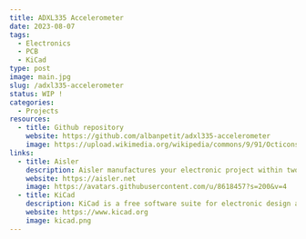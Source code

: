 ```yaml
---
title: ADXL335 Accelerometer
date: 2023-08-07
tags:
  - Electronics
  - PCB
  - KiCad
type: post
image: main.jpg
slug: /adxl335-accelerometer
status: WIP !
categories:
  - Projects
resources:
  - title: Github repository
    website: https://github.com/albanpetit/adxl335-accelerometer
    image: https://upload.wikimedia.org/wikipedia/commons/9/91/Octicons-mark-github.svg
links:
  - title: Aisler
    description: Aisler manufactures your electronic project within two business days and ships it to you world-wide at affordable prices.
    website: https://aisler.net
    image: https://avatars.githubusercontent.com/u/8618457?s=200&v=4
  - title: KiCad
    description: KiCad is a free software suite for electronic design automation. It facilitates the design and simulation of electronic hardware. It features an integrated environment for schematic capture, PCB layout, manufacturing file viewing, ngspice-provided SPICE simulation, and engineering calculation.
    website: https://www.kicad.org
    image: kicad.png
---
```

